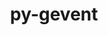---
title: "py-gevent"
layout: cache
categories: [package, develop]
meta: {"compilers": ["gcc@11.1.0", "gcc@11.4.0", "intel-oneapi-compilers@2025.1.0"], "num_specs": 62, "num_specs_by_stack": {"data-vis-sdk": 10, "e4s": 20, "e4s-neoverse-v2": 20, "e4s-oneapi": 12, "root": 62}, "oss": ["ubuntu20.04", "ubuntu22.04"], "platforms": ["linux"], "stacks": ["data-vis-sdk", "e4s", "e4s-neoverse-v2", "e4s-oneapi", "root"], "targets": ["neoverse_v2", "x86_64_v3"], "versions": ["24.11.1"]}
spec_details: [{"compiler": "gcc@11.4.0", "hash": "2qm6nailq2yabwgdmtyxve2zts6j4b73", "os": "ubuntu22.04", "platform": "linux", "size": "-", "stacks": ["e4s-neoverse-v2", "root"], "target": "neoverse_v2", "variants": ["build_system=python_pip"], "versions": ["24.11.1"]}, {"compiler": "gcc@11.4.0", "hash": "2tjps5g3gzbrnetjv3cayuozggc5qu3z", "os": "ubuntu22.04", "platform": "linux", "size": "-", "stacks": ["e4s", "root"], "target": "x86_64_v3", "variants": ["build_system=python_pip"], "versions": ["24.11.1"]}, {"compiler": "intel-oneapi-compilers@2025.1.0", "hash": "3tet3w45ylo3ka6ol5eru6ivc5advyse", "os": "ubuntu22.04", "platform": "linux", "size": "-", "stacks": ["e4s-oneapi", "root"], "target": "x86_64_v3", "variants": ["build_system=python_pip"], "versions": ["24.11.1"]}, {"compiler": "gcc@11.4.0", "hash": "5obgmtf4svebmhpcnzcw5oh2xzbedf3h", "os": "ubuntu22.04", "platform": "linux", "size": "-", "stacks": ["e4s", "root"], "target": "x86_64_v3", "variants": ["build_system=python_pip"], "versions": ["24.11.1"]}, {"compiler": "gcc@11.4.0", "hash": "5wd2hh56twmfe2fdzfw4rsfwpmbubghs", "os": "ubuntu22.04", "platform": "linux", "size": "-", "stacks": ["e4s-neoverse-v2", "root"], "target": "neoverse_v2", "variants": ["build_system=python_pip"], "versions": ["24.11.1"]}, {"compiler": "intel-oneapi-compilers@2025.1.0", "hash": "67dng3o53hyffkkhar4gwktdvlfhu363", "os": "ubuntu22.04", "platform": "linux", "size": "-", "stacks": ["e4s-oneapi", "root"], "target": "x86_64_v3", "variants": ["build_system=python_pip"], "versions": ["24.11.1"]}, {"compiler": "intel-oneapi-compilers@2025.1.0", "hash": "67i4ytcbqvhfup6dy5ob3kg23k3yuk5a", "os": "ubuntu22.04", "platform": "linux", "size": "-", "stacks": ["e4s-oneapi", "root"], "target": "x86_64_v3", "variants": ["build_system=python_pip"], "versions": ["24.11.1"]}, {"compiler": "gcc@11.4.0", "hash": "6grbgj3egvfxrjil2n6orc7uo7qmzis3", "os": "ubuntu22.04", "platform": "linux", "size": "-", "stacks": ["e4s-neoverse-v2", "root"], "target": "neoverse_v2", "variants": ["build_system=python_pip"], "versions": ["24.11.1"]}, {"compiler": "gcc@11.4.0", "hash": "aenqz4z3ew3gfzz6vjr5yhrrrio23wnn", "os": "ubuntu22.04", "platform": "linux", "size": "-", "stacks": ["e4s", "root"], "target": "x86_64_v3", "variants": ["build_system=python_pip"], "versions": ["24.11.1"]}, {"compiler": "gcc@11.4.0", "hash": "b5gxxaecwgwzdhikfkilqz4mrmx5t7tl", "os": "ubuntu22.04", "platform": "linux", "size": "-", "stacks": ["e4s-neoverse-v2", "root"], "target": "neoverse_v2", "variants": ["build_system=python_pip"], "versions": ["24.11.1"]}, {"compiler": "gcc@11.4.0", "hash": "d5gtejyuxwam5r2wjc7ebyfhbb6amdcg", "os": "ubuntu22.04", "platform": "linux", "size": "-", "stacks": ["e4s", "root"], "target": "x86_64_v3", "variants": ["build_system=python_pip"], "versions": ["24.11.1"]}, {"compiler": "gcc@11.4.0", "hash": "dalhvhubvndnvcjnmxrirlttblvke7j7", "os": "ubuntu22.04", "platform": "linux", "size": "-", "stacks": ["e4s-neoverse-v2", "root"], "target": "neoverse_v2", "variants": ["build_system=python_pip"], "versions": ["24.11.1"]}, {"compiler": "gcc@11.4.0", "hash": "dfwlxnmn7bzwuvyxexyqqd45vgo23hl5", "os": "ubuntu22.04", "platform": "linux", "size": "-", "stacks": ["e4s", "root"], "target": "x86_64_v3", "variants": ["build_system=python_pip"], "versions": ["24.11.1"]}, {"compiler": "gcc@11.4.0", "hash": "dqu7q32sgl7vau7k3izse2wcj5bov6xx", "os": "ubuntu22.04", "platform": "linux", "size": "-", "stacks": ["e4s-neoverse-v2", "root"], "target": "neoverse_v2", "variants": ["build_system=python_pip"], "versions": ["24.11.1"]}, {"compiler": "gcc@11.1.0", "hash": "eqye2uijgvuszpfnxfelqye7kmszd5na", "os": "ubuntu20.04", "platform": "linux", "size": "-", "stacks": ["data-vis-sdk", "root"], "target": "x86_64_v3", "variants": ["build_system=python_pip"], "versions": ["24.11.1"]}, {"compiler": "intel-oneapi-compilers@2025.1.0", "hash": "felw2dpbi2rkcsoyoxzj57yrwpykqtwv", "os": "ubuntu22.04", "platform": "linux", "size": "-", "stacks": ["e4s-oneapi", "root"], "target": "x86_64_v3", "variants": ["build_system=python_pip"], "versions": ["24.11.1"]}, {"compiler": "gcc@11.1.0", "hash": "fuqaifobldfnwarjsci5ntxdhrjjzwdz", "os": "ubuntu20.04", "platform": "linux", "size": "-", "stacks": ["data-vis-sdk", "root"], "target": "x86_64_v3", "variants": ["build_system=python_pip"], "versions": ["24.11.1"]}, {"compiler": "intel-oneapi-compilers@2025.1.0", "hash": "gewowarigwhmnzuvozep5hjnvj5bk6b3", "os": "ubuntu22.04", "platform": "linux", "size": "-", "stacks": ["e4s-oneapi", "root"], "target": "x86_64_v3", "variants": ["build_system=python_pip"], "versions": ["24.11.1"]}, {"compiler": "gcc@11.4.0", "hash": "gqjkkumqaco374y5z5s566ssq4pczeiq", "os": "ubuntu22.04", "platform": "linux", "size": "-", "stacks": ["e4s", "root"], "target": "x86_64_v3", "variants": ["build_system=python_pip"], "versions": ["24.11.1"]}, {"compiler": "intel-oneapi-compilers@2025.1.0", "hash": "hamll64vdx7u2f5azrs7bprounsrb5bs", "os": "ubuntu22.04", "platform": "linux", "size": "-", "stacks": ["e4s-oneapi", "root"], "target": "x86_64_v3", "variants": ["build_system=python_pip"], "versions": ["24.11.1"]}, {"compiler": "gcc@11.4.0", "hash": "i2ctkovruykb35ckpwjvqus4roygbdc7", "os": "ubuntu22.04", "platform": "linux", "size": "-", "stacks": ["e4s-neoverse-v2", "root"], "target": "neoverse_v2", "variants": ["build_system=python_pip"], "versions": ["24.11.1"]}, {"compiler": "gcc@11.4.0", "hash": "ialirwlx2fo6oltqlnbzfj4jm2dowvtq", "os": "ubuntu22.04", "platform": "linux", "size": "-", "stacks": ["e4s", "root"], "target": "x86_64_v3", "variants": ["build_system=python_pip"], "versions": ["24.11.1"]}, {"compiler": "intel-oneapi-compilers@2025.1.0", "hash": "ipjqdki4iorv4nv5fz54njskbrxs44om", "os": "ubuntu22.04", "platform": "linux", "size": "-", "stacks": ["e4s-oneapi", "root"], "target": "x86_64_v3", "variants": ["build_system=python_pip"], "versions": ["24.11.1"]}, {"compiler": "gcc@11.4.0", "hash": "iswtouxhci727rem2wsi7jgu7dawjlvp", "os": "ubuntu22.04", "platform": "linux", "size": "-", "stacks": ["e4s-neoverse-v2", "root"], "target": "neoverse_v2", "variants": ["build_system=python_pip"], "versions": ["24.11.1"]}, {"compiler": "intel-oneapi-compilers@2025.1.0", "hash": "ittlamfvfyd7jeldkcsuxnb4zgj7adz5", "os": "ubuntu22.04", "platform": "linux", "size": "-", "stacks": ["e4s-oneapi", "root"], "target": "x86_64_v3", "variants": ["build_system=python_pip"], "versions": ["24.11.1"]}, {"compiler": "gcc@11.4.0", "hash": "jaeuwtpwy7pvzyshxsia3nqhabu4s4f7", "os": "ubuntu22.04", "platform": "linux", "size": "-", "stacks": ["e4s", "root"], "target": "x86_64_v3", "variants": ["build_system=python_pip"], "versions": ["24.11.1"]}, {"compiler": "gcc@11.4.0", "hash": "jjhcvcxmpi6ysaefgknd3fyldys3kblw", "os": "ubuntu22.04", "platform": "linux", "size": "-", "stacks": ["e4s", "root"], "target": "x86_64_v3", "variants": ["build_system=python_pip"], "versions": ["24.11.1"]}, {"compiler": "gcc@11.1.0", "hash": "jm3yxlztnpvpxebvditjik3cfgjjcdb5", "os": "ubuntu20.04", "platform": "linux", "size": "-", "stacks": ["data-vis-sdk", "root"], "target": "x86_64_v3", "variants": ["build_system=python_pip"], "versions": ["24.11.1"]}, {"compiler": "gcc@11.1.0", "hash": "jumstz5mdrokrojfkxduqltxesdvdtdm", "os": "ubuntu20.04", "platform": "linux", "size": "-", "stacks": ["data-vis-sdk", "root"], "target": "x86_64_v3", "variants": ["build_system=python_pip"], "versions": ["24.11.1"]}, {"compiler": "gcc@11.4.0", "hash": "kivhlc7lql2axjjpevp2tm4mwrhnifgx", "os": "ubuntu22.04", "platform": "linux", "size": "-", "stacks": ["e4s", "root"], "target": "x86_64_v3", "variants": ["build_system=python_pip"], "versions": ["24.11.1"]}, {"compiler": "intel-oneapi-compilers@2025.1.0", "hash": "ktvnlt4nz33eqliac2hkspgojhrzjr4x", "os": "ubuntu22.04", "platform": "linux", "size": "-", "stacks": ["e4s-oneapi", "root"], "target": "x86_64_v3", "variants": ["build_system=python_pip"], "versions": ["24.11.1"]}, {"compiler": "gcc@11.4.0", "hash": "lsejsrx32y5lmtwqs5kcyyvodbs5bak2", "os": "ubuntu22.04", "platform": "linux", "size": "-", "stacks": ["e4s-neoverse-v2", "root"], "target": "neoverse_v2", "variants": ["build_system=python_pip"], "versions": ["24.11.1"]}, {"compiler": "gcc@11.4.0", "hash": "mg3y2t4alb3bvwpyc7egqxv7q4wejmkm", "os": "ubuntu22.04", "platform": "linux", "size": "-", "stacks": ["e4s-neoverse-v2", "root"], "target": "neoverse_v2", "variants": ["build_system=python_pip"], "versions": ["24.11.1"]}, {"compiler": "gcc@11.4.0", "hash": "mj2hmtwlf4bitkvrwpumbbuhxfc7bzix", "os": "ubuntu22.04", "platform": "linux", "size": "-", "stacks": ["e4s-neoverse-v2", "root"], "target": "neoverse_v2", "variants": ["build_system=python_pip"], "versions": ["24.11.1"]}, {"compiler": "intel-oneapi-compilers@2025.1.0", "hash": "mreqq7vcc3bmmtudch6kudaf3vo2bg5j", "os": "ubuntu22.04", "platform": "linux", "size": "-", "stacks": ["e4s-oneapi", "root"], "target": "x86_64_v3", "variants": ["build_system=python_pip"], "versions": ["24.11.1"]}, {"compiler": "gcc@11.1.0", "hash": "mscepbg4lwxepvrewq4u3gpwrm6tevwx", "os": "ubuntu20.04", "platform": "linux", "size": "-", "stacks": ["data-vis-sdk", "root"], "target": "x86_64_v3", "variants": ["build_system=python_pip"], "versions": ["24.11.1"]}, {"compiler": "gcc@11.1.0", "hash": "mtntj55pdyumducryjcp3zghsgvem4p5", "os": "ubuntu20.04", "platform": "linux", "size": "-", "stacks": ["data-vis-sdk", "root"], "target": "x86_64_v3", "variants": ["build_system=python_pip"], "versions": ["24.11.1"]}, {"compiler": "gcc@11.4.0", "hash": "n2qwv5xchoqdrgx4itmjthk32etj46su", "os": "ubuntu22.04", "platform": "linux", "size": "-", "stacks": ["e4s", "root"], "target": "x86_64_v3", "variants": ["build_system=python_pip"], "versions": ["24.11.1"]}, {"compiler": "gcc@11.4.0", "hash": "obxueycrbmvn2b34d5hyb47giquyea7p", "os": "ubuntu22.04", "platform": "linux", "size": "-", "stacks": ["e4s", "root"], "target": "x86_64_v3", "variants": ["build_system=python_pip"], "versions": ["24.11.1"]}, {"compiler": "gcc@11.4.0", "hash": "p6gj7uyycyvdsslht7rtkevryido2oaq", "os": "ubuntu22.04", "platform": "linux", "size": "-", "stacks": ["e4s-neoverse-v2", "root"], "target": "neoverse_v2", "variants": ["build_system=python_pip"], "versions": ["24.11.1"]}, {"compiler": "gcc@11.4.0", "hash": "poxekcop2govgwhzwe6g6wcvd33roin6", "os": "ubuntu22.04", "platform": "linux", "size": "-", "stacks": ["e4s-neoverse-v2", "root"], "target": "neoverse_v2", "variants": ["build_system=python_pip"], "versions": ["24.11.1"]}, {"compiler": "gcc@11.4.0", "hash": "pvvmqf4opzvy3qct57mogarpjxy5rzv2", "os": "ubuntu22.04", "platform": "linux", "size": "-", "stacks": ["e4s", "root"], "target": "x86_64_v3", "variants": ["build_system=python_pip"], "versions": ["24.11.1"]}, {"compiler": "gcc@11.4.0", "hash": "qh5yq6dx5g44syky3sgkycwwomekerzv", "os": "ubuntu22.04", "platform": "linux", "size": "-", "stacks": ["e4s-neoverse-v2", "root"], "target": "neoverse_v2", "variants": ["build_system=python_pip"], "versions": ["24.11.1"]}, {"compiler": "gcc@11.4.0", "hash": "qkmz4kbaykrsxpc5jzsypgz7arqeg2j3", "os": "ubuntu22.04", "platform": "linux", "size": "-", "stacks": ["e4s", "root"], "target": "x86_64_v3", "variants": ["build_system=python_pip"], "versions": ["24.11.1"]}, {"compiler": "gcc@11.4.0", "hash": "rkfgck5grb7xktjugf3nt3ljjd3zdhvc", "os": "ubuntu22.04", "platform": "linux", "size": "-", "stacks": ["e4s", "root"], "target": "x86_64_v3", "variants": ["build_system=python_pip"], "versions": ["24.11.1"]}, {"compiler": "gcc@11.4.0", "hash": "ro3x6t3ztkq7swryk6fqtrvrsar4w4bs", "os": "ubuntu22.04", "platform": "linux", "size": "-", "stacks": ["e4s", "root"], "target": "x86_64_v3", "variants": ["build_system=python_pip"], "versions": ["24.11.1"]}, {"compiler": "gcc@11.4.0", "hash": "rrhz4e3rb4lpmkgmydfdccxvqfbcq4f4", "os": "ubuntu22.04", "platform": "linux", "size": "-", "stacks": ["e4s-neoverse-v2", "root"], "target": "neoverse_v2", "variants": ["build_system=python_pip"], "versions": ["24.11.1"]}, {"compiler": "gcc@11.1.0", "hash": "sg772qv5ucwsgxaf6yon4fonimapejaj", "os": "ubuntu20.04", "platform": "linux", "size": "-", "stacks": ["data-vis-sdk", "root"], "target": "x86_64_v3", "variants": ["build_system=python_pip"], "versions": ["24.11.1"]}, {"compiler": "intel-oneapi-compilers@2025.1.0", "hash": "sgbz43jn3frhmfqhpflf225aa65wdxck", "os": "ubuntu22.04", "platform": "linux", "size": "-", "stacks": ["e4s-oneapi", "root"], "target": "x86_64_v3", "variants": ["build_system=python_pip"], "versions": ["24.11.1"]}, {"compiler": "intel-oneapi-compilers@2025.1.0", "hash": "suuk3xq4brzpscxrdcau5yrxydspjok5", "os": "ubuntu22.04", "platform": "linux", "size": "-", "stacks": ["e4s-oneapi", "root"], "target": "x86_64_v3", "variants": ["build_system=python_pip"], "versions": ["24.11.1"]}, {"compiler": "gcc@11.4.0", "hash": "ta4ui6keyh2crm72ekk5u3zeyw3xdmya", "os": "ubuntu22.04", "platform": "linux", "size": "-", "stacks": ["e4s", "root"], "target": "x86_64_v3", "variants": ["build_system=python_pip"], "versions": ["24.11.1"]}, {"compiler": "gcc@11.4.0", "hash": "ukhganqs2pirtinba466rdeoc2p3rfne", "os": "ubuntu22.04", "platform": "linux", "size": "-", "stacks": ["e4s-neoverse-v2", "root"], "target": "neoverse_v2", "variants": ["build_system=python_pip"], "versions": ["24.11.1"]}, {"compiler": "gcc@11.4.0", "hash": "uq56g5gekdsjkdv6rfnebbtitealnypj", "os": "ubuntu22.04", "platform": "linux", "size": "-", "stacks": ["e4s", "root"], "target": "x86_64_v3", "variants": ["build_system=python_pip"], "versions": ["24.11.1"]}, {"compiler": "gcc@11.4.0", "hash": "v3unp7lnplg6e52uglmgaothepkgvrbw", "os": "ubuntu22.04", "platform": "linux", "size": "-", "stacks": ["e4s", "root"], "target": "x86_64_v3", "variants": ["build_system=python_pip"], "versions": ["24.11.1"]}, {"compiler": "gcc@11.1.0", "hash": "wbm6vnszte3pa75hbjchciiqj75nbd2u", "os": "ubuntu20.04", "platform": "linux", "size": "-", "stacks": ["data-vis-sdk", "root"], "target": "x86_64_v3", "variants": ["build_system=python_pip"], "versions": ["24.11.1"]}, {"compiler": "gcc@11.4.0", "hash": "wl56dorc7kmny5byzktajdm2kiganudr", "os": "ubuntu22.04", "platform": "linux", "size": "-", "stacks": ["e4s", "root"], "target": "x86_64_v3", "variants": ["build_system=python_pip"], "versions": ["24.11.1"]}, {"compiler": "gcc@11.4.0", "hash": "wtcuwjs7lst4ey54j56aw4bah6rtqyox", "os": "ubuntu22.04", "platform": "linux", "size": "-", "stacks": ["e4s-neoverse-v2", "root"], "target": "neoverse_v2", "variants": ["build_system=python_pip"], "versions": ["24.11.1"]}, {"compiler": "gcc@11.4.0", "hash": "wupow5tnverbz4z47lgvb4rjloyvlgg3", "os": "ubuntu22.04", "platform": "linux", "size": "-", "stacks": ["e4s-neoverse-v2", "root"], "target": "neoverse_v2", "variants": ["build_system=python_pip"], "versions": ["24.11.1"]}, {"compiler": "gcc@11.4.0", "hash": "x5wixvx2uoceobabel3enmlbz6ytfb4o", "os": "ubuntu22.04", "platform": "linux", "size": "-", "stacks": ["e4s-neoverse-v2", "root"], "target": "neoverse_v2", "variants": ["build_system=python_pip"], "versions": ["24.11.1"]}, {"compiler": "gcc@11.1.0", "hash": "xqsjyqimsg2ah67wqmcuyaevf5bpybxj", "os": "ubuntu20.04", "platform": "linux", "size": "-", "stacks": ["data-vis-sdk", "root"], "target": "x86_64_v3", "variants": ["build_system=python_pip"], "versions": ["24.11.1"]}, {"compiler": "gcc@11.1.0", "hash": "xqyv2jmfw5nyssu3u2hd6zjqccen5ht2", "os": "ubuntu20.04", "platform": "linux", "size": "-", "stacks": ["data-vis-sdk", "root"], "target": "x86_64_v3", "variants": ["build_system=python_pip"], "versions": ["24.11.1"]}, {"compiler": "gcc@11.4.0", "hash": "z6gzkk7t2snp62r5istpcxpiacm3mesw", "os": "ubuntu22.04", "platform": "linux", "size": "-", "stacks": ["e4s-neoverse-v2", "root"], "target": "neoverse_v2", "variants": ["build_system=python_pip"], "versions": ["24.11.1"]}]
---